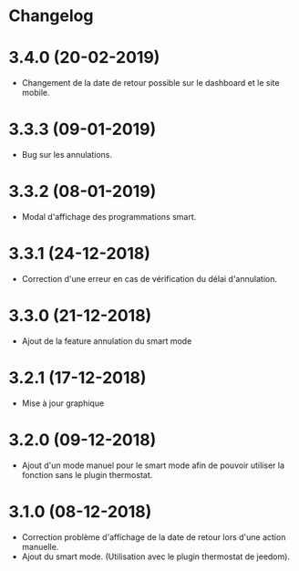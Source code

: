 
Changelog 
=========

3.4.0 (20-02-2019)
=====

-   Changement de la date de retour possible sur le dashboard et le site mobile.

3.3.3 (09-01-2019)
=====

-   Bug sur les annulations.

3.3.2 (08-01-2019)
=====

-   Modal d'affichage des programmations smart. 

3.3.1 (24-12-2018)
=====

-   Correction d'une erreur en cas de vérification du délai d'annulation.

3.3.0 (21-12-2018)
=====

-   Ajout de la feature annulation du smart mode

3.2.1 (17-12-2018)
=====

-   Mise à jour graphique

3.2.0 (09-12-2018)
=====

-   Ajout d'un mode manuel pour le smart mode afin de pouvoir utiliser la fonction sans le plugin thermostat. 

3.1.0 (08-12-2018)
=====

-   Correction problème d'affichage de la date de retour lors d'une action manuelle.
-   Ajout du smart mode. (Utilisation avec le plugin thermostat de jeedom).

